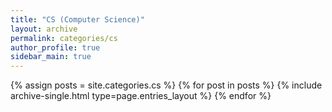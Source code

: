 ```yaml
---
title: "CS (Computer Science)"
layout: archive
permalink: categories/cs
author_profile: true
sidebar_main: true
---
```



{% assign posts = site.categories.cs %}
{% for post in posts %} {% include archive-single.html type=page.entries_layout %} {% endfor %}